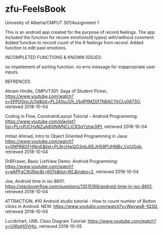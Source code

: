 # zfu-FeelsBook

Univesity of Alberta/CMPUT 301/Assignment 1

This is an android app created for the purpose of record feelings.
The app included the function for recore emotions(6 types) with/without comment.
Added function to record count of the 6 feelings from record.
Added function to edit past emotions.

INCOMPLETED FUNCTIONS & KNOWN ISSUES:

no impelement of sorting function.
no erro message for inappropriate user inputs.

REFRENCES:

Abram Hindle, CMPUT301: Saga of Student Picker, https://www.youtube.com/watch?v=5PPD0ncJU1g&list=PL240uJOh_Vb4PtMZ0f7N8ACYkCLv0673O, retrieved 2018-10-04

Coding in Flow, ConstraintLayout Tutorial - Android Programming: https://www.youtube.com/playlist?list=PLrnPJCHvNZuA80lNWNCLICR3qYzhw3iPI, retrieved 2018-10-04

Imtiaz Ahmad, Intro to Object Oriented Programming in Java: https://www.youtube.com/watch?v=0NPR8GFHNmE&list=PL8rcHwQO3nbJIIEJH58PUHNBv_VxfJGgb, retrieved 2018-10-04

DrBFraser, Basic ListView Demo: Android Programming: https://www.youtube.com/watch?v=eAPFgC9URqc&t=607s&list=WL&index=2, retrieved 2018-10-04

Joe, Android time in iso 8601: https://stackoverflow.com/questions/13515168/android-time-in-iso-8601, retrieved 2018-10-04

ATTRACTION, #10 Android studio tutorial - How to count number of Button clicks in Android. NEW: https://www.youtube.com/watch?v=Wpywg8-1Q3Q, retrieved 2018-10-04

Lucidchart, UML Class Diagram Tutorial: https://www.youtube.com/watch?v=UI6lqHOVHic, retrieved 2018-10-05
